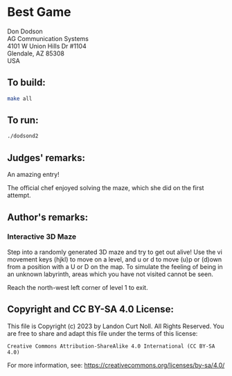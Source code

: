 # Best Game

Don Dodson  
AG Communication Systems  
4101 W Union Hills Dr #1104  
Glendale, AZ 85308   
USA  

## To build:

```sh
make all
```

## To run:

```sh
./dodsond2
```

## Judges' remarks:

An amazing entry!

The official chef enjoyed solving the maze, which she did on the first
attempt.

## Author's remarks:

### Interactive 3D Maze

Step into a randomly generated 3D maze and try to get out alive!
Use the vi movement keys (hjkl) to move on a level, and u or d
to move (u)p or (d)own from a position with a U or D on the
map.  To simulate the feeling of being in an unknown labyrinth,
areas which you have not visited cannot be seen.

Reach the north-west left corner of level 1 to exit.

## Copyright and CC BY-SA 4.0 License:

This file is Copyright (c) 2023 by Landon Curt Noll.  All Rights Reserved.
You are free to share and adapt this file under the terms of this license:

    Creative Commons Attribution-ShareAlike 4.0 International (CC BY-SA 4.0)

For more information, see: https://creativecommons.org/licenses/by-sa/4.0/
